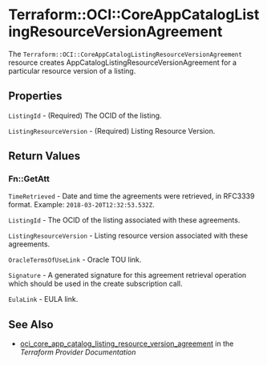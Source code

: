 # Terraform::OCI::CoreAppCatalogListingResourceVersionAgreement

The `Terraform::OCI::CoreAppCatalogListingResourceVersionAgreement` resource creates AppCatalogListingResourceVersionAgreement for a particular resource version of a listing.

## Properties

`ListingId` - (Required) The OCID of the listing.

`ListingResourceVersion` - (Required) Listing Resource Version.


## Return Values

### Fn::GetAtt

`TimeRetrieved` - Date and time the agreements were retrieved, in RFC3339 format. Example: `2018-03-20T12:32:53.532Z`.

`ListingId` - The OCID of the listing associated with these agreements.

`ListingResourceVersion` - Listing resource version associated with these agreements.

`OracleTermsOfUseLink` - Oracle TOU link.

`Signature` - A generated signature for this agreement retrieval operation which should be used in the create subscription call.

`EulaLink` - EULA link.

## See Also

* [oci_core_app_catalog_listing_resource_version_agreement](https://www.terraform.io/docs/providers/oci/r/core_app_catalog_listing_resource_version_agreement.html) in the _Terraform Provider Documentation_
